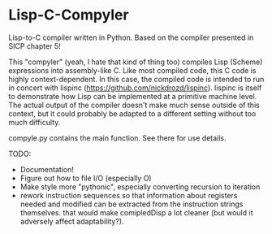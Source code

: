 # Lisp-C-Compyler
Lisp-to-C compiler written in Python. Based on the compiler presented in SICP chapter 5!

This "compyler" (yeah, I hate that kind of thing too) compiles Lisp (Scheme) expressions into assembly-like C. Like most compiled code, this C code is highly context-dependent. In this case, the compiled code is intended to run in concert with lispinc (https://github.com/nickdrozd/lispinc). lispinc is itself to demonstrate how Lisp can be implemented at a primitive machine level. The actual output of the compiler doesn't make much sense outside of this context, but it could probably be adapted to a different setting without too much difficulty.

compyle.py contains the main function. See there for use details.

TODO:
* Documentation!
* Figure out how to file I/O (especially O)
* Make style more "pythonic", especially converting recursion to iteration
* rework instruction sequences so that information about registers needed and modified can be extracted from the instruction strings themselves. that would make comipledDisp a lot cleaner (but would it adversely affect adaptability?). 
